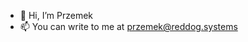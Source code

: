 - 👋 Hi, I’m Przemek
- 📫 You can write to me at przemek@reddog.systems

<!---
pb-86/pb-86 is a ✨ special ✨ repository because its `README.md` (this file) appears on your GitHub profile.
You can click the Preview link to take a look at your changes.
--->
